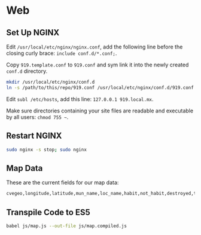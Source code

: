 # Web


## Set Up NGINX
Edit `/usr/local/etc/nginx/nginx.conf`, add the following line before the closing curly brace: `include conf.d/*.conf;`.

Copy `919.template.conf` to `919.conf` and sym link it into the newly created `conf.d` directory.

~~~sh
mkdir /usr/local/etc/nginx/conf.d
ln -s /path/to/this/repo/919.conf /usr/local/etc/nginx/conf.d/919.conf
~~~

Edit `subl /etc/hosts`, add this line: `127.0.0.1 919.local.mx`.

Make sure directories containing your site files are readable and executable by all users: `chmod 755 ~`.


## Restart NGINX
~~~sh
sudo nginx -s stop; sudo nginx
~~~


## Map Data
These are the current fields for our map data:

~~~sh
cvegeo,longitude,latitude,mun_name,loc_name,habit,not_habit,destroyed,total
~~~


## Transpile Code to ES5
~~~sh
babel js/map.js --out-file js/map.compiled.js
~~~

